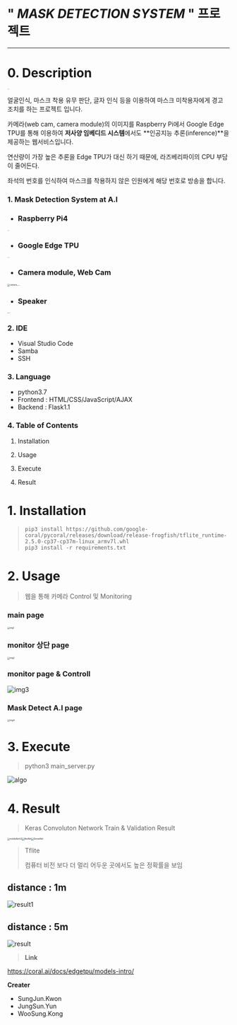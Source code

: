 # " _**MASK DETECTION SYSTEM**_ " 프로젝트

--------------------------------------



# 0. **Description** 

<img src="https://github.com/Oasis-hackathon/1P1P1E1/blob/master/img/img1.png" alt="rasp" style="zoom: 10%;" />

얼굴인식, 마스크 착용 유무 판단, 글자 인식 등을 이용하여 마스크 미착용자에게 경고 조치를 하는 프로젝트 입니다.

카메라(web cam, camera module)의 이미지를 Raspberry Pi에서 Google Edge TPU를 통해 이용하여 **저사양 임베디드 시스템**에서도 **인공지능 추론(inference)**을 제공하는 웹서비스입니다.

연산량이 가장 높은 추론을 Edge TPU가 대신 하기 때문에, 라즈베리파이의 CPU 부담이 줄어든다.

좌석의 번호를 인식하여 마스크를 착용하지 않은 인원에게 해당 번호로 방송을 합니다.



### **1. Mask Detection System at A.I**

- ### Raspberry Pi4

<img src="https://github.com/Oasis-hackathon/1P1P1E1/blob/master/img/rasp.jpg" alt="rasp" style="zoom: 10%;" />

- ### Google Edge TPU

<img src="https://github.com/Oasis-hackathon/1P1P1E1/blob/master/img/coral.jpg" alt="coral" style="zoom:10%;" />

- ### Camera module, Web Cam

<img src="https://github.com/Oasis-hackathon/1P1P1E1/blob/master/img/camera.jpg" alt="camera" style="zoom:33%;" /><img src="C:\Users\Mangnani\Desktop\img\webcam.jpg" alt="webcam" style="zoom:10%;" />

- ### Speaker

<img src="https://github.com/Oasis-hackathon/1P1P1E1/blob/master/img/speaker.jpg" alt="speaker" style="zoom:10%;" />



### 2. IDE

* Visual Studio Code
* Samba
* SSH



### 3. Language

- python3.7
- Frontend : HTML/CSS/JavaScript/AJAX
- Backend : Flask1.1

### 4. Table of Contents

1. Installation

2. Usage

3. Execute
4. Result





# 1. Installation

> ```
> pip3 install https://github.com/google-coral/pycoral/releases/download/release-frogfish/tflite_runtime-2.5.0-cp37-cp37m-linux_armv7l.whl
> pip3 install -r requirements.txt
> ```



# 2. Usage

> 웹을 통해 카메라 Control 및 Monitoring

### main page

<img src="https://github.com/Oasis-hackathon/1P1P1E1/blob/master/img/img1.png" alt="img1" style="zoom: 33%;" />



### monitor 상단 page

<img src="https://github.com/Oasis-hackathon/1P1P1E1/blob/master/img/img2.png" alt="img2" style="zoom:33%;" />



### monitor  page & Controll

![img3](https://github.com/Oasis-hackathon/1P1P1E1/blob/master/img/img3.png)

### Mask Detect A.I  page

<img src="https://github.com/Oasis-hackathon/1P1P1E1/blob/master/img/img4.png" alt="img4" style="zoom:33%;" />

# 3. Execute

> python3 main_server.py

![algo](https://github.com/Oasis-hackathon/1P1P1E1/blob/master/img/algo.png)



# 4. Result

> Keras Convoluton Network Train & Validation Result

<img src="https://github.com/Oasis-hackathon/1P1P1E1/blob/master/img/mobileNetV2.png" alt="mobileNetV2" style="zoom: 33%;" /><img src="https://github.com/Oasis-hackathon/1P1P1E1/blob/master/img/ResNet.png" alt="ResNet" style="zoom: 33%;" /><img src="https://github.com/Oasis-hackathon/1P1P1E1/blob/master/img/DenseNet.png" alt="DenseNet" style="zoom: 33%;" />



> Tflite 
>
> 컴퓨터 비전 보다 더 멀리 어두운 곳에서도 높은 정확률을 보임

## distance : 1m

![result1](https://github.com/Oasis-hackathon/1P1P1E1/blob/master/img/result1.png)

## distance : 5m

![result](https://github.com/Oasis-hackathon/1P1P1E1/blob/master/img/result.png)





> **Link**

https://coral.ai/docs/edgetpu/models-intro/



**Creater**

* SungJun.Kwon
* JungSun.Yun
* WooSung.Kong
